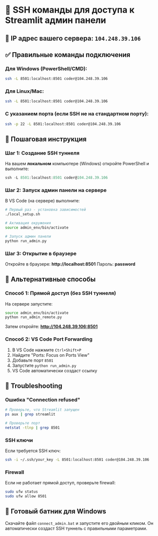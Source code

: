 # 🚀 SSH команды для доступа к Streamlit админ панели

## 📍 IP адрес вашего сервера: `104.248.39.106`

## ✅ Правильные команды подключения

### Для Windows (PowerShell/CMD):
```bash
ssh -L 8501:localhost:8501 coder@104.248.39.106
```

### Для Linux/Mac:
```bash
ssh -L 8501:localhost:8501 coder@104.248.39.106
```

### С указанием порта (если SSH не на стандартном порту):
```bash
ssh -p 22 -L 8501:localhost:8501 coder@104.248.39.106
```

## 🎯 Пошаговая инструкция

### Шаг 1: Создание SSH туннеля
На вашем **локальном** компьютере (Windows) откройте PowerShell и выполните:
```powershell
ssh -L 8501:localhost:8501 coder@104.248.39.106
```

### Шаг 2: Запуск админ панели на сервере
В VS Code (на сервере) выполните:
```bash
# Первый раз - установка зависимостей
./local_setup.sh

# Активация окружения
source admin_env/bin/activate

# Запуск админ панели
python run_admin.py
```

### Шаг 3: Открытие в браузере
Откройте в браузере: **http://localhost:8501**
Пароль: **password**

## 🔧 Альтернативные способы

### Способ 1: Прямой доступ (без SSH туннеля)
На сервере запустите:
```bash
source admin_env/bin/activate
python run_admin_remote.py
```
Затем откройте: **http://104.248.39.106:8501**

### Способ 2: VS Code Port Forwarding
1. В VS Code нажмите `Ctrl+Shift+P`
2. Найдите "Ports: Focus on Ports View"
3. Добавьте порт `8501`
4. Запустите `python run_admin.py`
5. VS Code автоматически создаст ссылку

## 🚨 Troubleshooting

### Ошибка "Connection refused"
```bash
# Проверьте, что Streamlit запущен
ps aux | grep streamlit

# Проверьте порт
netstat -tlnp | grep 8501
```

### SSH ключи
Если требуется SSH ключ:
```bash
ssh -i ~/.ssh/your_key -L 8501:localhost:8501 coder@104.248.39.106
```

### Firewall
Если не работает прямой доступ, проверьте firewall:
```bash
sudo ufw status
sudo ufw allow 8501
```

## 📁 Готовый батник для Windows

Скачайте файл `connect_admin.bat` и запустите его двойным кликом.
Он автоматически создаст SSH туннель с правильными параметрами.